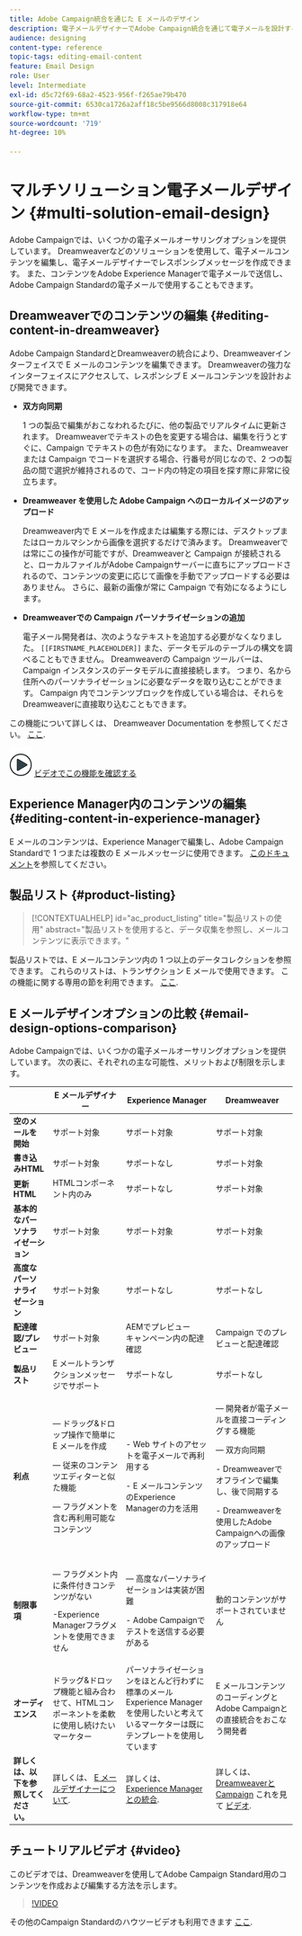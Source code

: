 ```yaml
---
title: Adobe Campaign統合を通じた E メールのデザイン
description: 電子メールデザイナーでAdobe Campaign統合を通じて電子メールを設計する方法を説明します。
audience: designing
content-type: reference
topic-tags: editing-email-content
feature: Email Design
role: User
level: Intermediate
exl-id: d5c72f69-68a2-4523-956f-f265ae79b470
source-git-commit: 6530ca1726a2aff18c5be9566d8008c317918e64
workflow-type: tm+mt
source-wordcount: '719'
ht-degree: 10%

---
```


# マルチソリューション電子メールデザイン {#multi-solution-email-design}

Adobe Campaignでは、いくつかの電子メールオーサリングオプションを提供しています。 Dreamweaverなどのソリューションを使用して、電子メールコンテンツを編集し、電子メールデザイナーでレスポンシブメッセージを作成できます。 また、コンテンツをAdobe Experience Managerで電子メールで送信し、Adobe Campaign Standardの電子メールで使用することもできます。

## Dreamweaverでのコンテンツの編集 {#editing-content-in-dreamweaver}

Adobe Campaign StandardとDreamweaverの統合により、Dreamweaverインターフェイスで E メールのコンテンツを編集できます。 Dreamweaverの強力なインターフェイスにアクセスして、レスポンシブ E メールコンテンツを設計および開発できます。

* **双方向同期**

  1 つの製品で編集がおこなわれるたびに、他の製品でリアルタイムに更新されます。 Dreamweaverでテキストの色を変更する場合は、編集を行うとすぐに、Campaign でテキストの色が有効になります。 また、Dreamweaverまたは Campaign でコードを選択する場合、行番号が同じなので、2 つの製品の間で選択が維持されるので、コード内の特定の項目を探す際に非常に役立ちます。

* **Dreamweaver を使用した Adobe Campaign へのローカルイメージのアップロード**

  Dreamweaver内で E メールを作成または編集する際には、デスクトップまたはローカルマシンから画像を選択するだけで済みます。 Dreamweaverでは常にこの操作が可能ですが、Dreamweaverと Campaign が接続されると、ローカルファイルがAdobe Campaignサーバーに直ちにアップロードされるので、コンテンツの変更に応じて画像を手動でアップロードする必要はありません。 さらに、最新の画像が常に Campaign で有効になるようにします。

* **Dreamweaverでの Campaign パーソナライゼーションの追加**

  電子メール開発者は、次のようなテキストを追加する必要がなくなりました。 `[[FIRSTNAME_PLACEHOLDER]]` また、データモデルのテーブルの構文を調べることもできません。 Dreamweaverの Campaign ツールバーは、Campaign インスタンスのデータモデルに直接接続します。 つまり、名から住所へのパーソナライゼーションに必要なデータを取り込むことができます。 Campaign 内でコンテンツブロックを作成している場合は、それらをDreamweaverに直接取り込むこともできます。

この機能について詳しくは、 Dreamweaver Documentation を参照してください。 [ここ](https://helpx.adobe.com/jp/dreamweaver/using/working-with-dreamweaver-and-campaign.html).

![](assets/do-not-localize/how-to-video.png) [ビデオでこの機能を確認する](#video)

## Experience Manager内のコンテンツの編集 {#editing-content-in-experience-manager}

E メールのコンテンツは、Experience Managerで編集し、Adobe Campaign Standardで 1 つまたは複数の E メールメッセージに使用できます。 [このドキュメント](../../integrating/using/integrating-with-experience-manager.md)を参照してください。

## 製品リスト {#product-listing}

>[!CONTEXTUALHELP]
>id="ac_product_listing"
>title="製品リストの使用"
>abstract="製品リストを使用すると、データ収集を参照し、メールコンテンツに表示できます。"

製品リストでは、E メールコンテンツ内の 1 つ以上のデータコレクションを参照できます。 これらのリストは、トランザクション E メールで使用できます。 この機能に関する専用の節を利用できます。 [ここ](../../designing/using/using-product-listings.md).

## E メールデザインオプションの比較 {#email-design-options-comparison}

Adobe Campaignでは、いくつかの電子メールオーサリングオプションを提供しています。 次の表に、それぞれの主な可能性、メリットおよび制限を示します。

<table> 
 <thead> 
  <tr> 
   <th> </th> 
   <th> E メールデザイナー<br /> </th> 
   <th> Experience Manager<br /> </th> 
   <th> Dreamweaver<br /> </th> 
  </tr> 
 </thead> 
 <tbody> 
  <tr> 
   <td> <strong>空のメールを開始</strong><br /> </td> 
   <td> サポート対象<br /> </td> 
   <td> サポート対象<br /> </td> 
   <td> サポート対象<br /> </td> 
  </tr> 
  <tr> 
   <td> <strong>書き込みHTML</strong><br /> </td> 
   <td> サポート対象<br /> </td> 
   <td> サポートなし<br /> </td> 
   <td> サポート対象<br /> </td> 
  </tr> 
  <tr> 
   <td> <strong>更新HTML</strong><br /> </td> 
   <td> HTMLコンポーネント内のみ<br /> </td> 
   <td> サポートなし<br /> </td> 
   <td> サポート対象<br /> </td> 
  </tr> 
  <tr> 
   <td> <strong>基本的なパーソナライゼーション</strong><br /> </td> 
   <td> サポート対象<br /> </td> 
   <td> サポート対象<br /> </td> 
   <td> サポート対象<br /> </td> 
  </tr> 
  <tr> 
   <td> <strong>高度なパーソナライゼーション</strong><br /> </td> 
   <td> サポート対象<br /> </td> 
   <td> サポートなし<br /> </td> 
   <td> サポートなし<br /> </td> 
  </tr> 
  <tr> 
   <td> <strong>配達確認/プレビュー</strong><br /> </td> 
   <td> サポート対象<br /> </td> 
   <td> AEMでプレビュー<br /> キャンペーン内の配達確認<br /> </td> 
   <td> Campaign でのプレビューと配達確認<br /> </td> 
  </tr> 
  <tr> 
   <td> <strong>製品リスト</strong><br /> </td> 
   <td> E メールトランザクションメッセージでサポート<br /> </td> 
   <td> サポートなし<br /> </td> 
   <td> サポートなし<br /> </td> 
  </tr> 
  <tr> 
   <td> <strong>利点</strong><br /> </td> 
   <td> 
     <p> — ドラッグ&amp;ドロップ操作で簡単に E メールを作成</p>
     <p> — 従来のコンテンツエディターと似た機能</p>
     <p> — フラグメントを含む再利用可能なコンテンツ</p>
  </td> 
   <td> 
     <p>- Web サイトのアセットを電子メールで再利用する</p>
     <p>- E メールコンテンツのExperience Managerの力を活用</p>
    </td> 
   <td> 
    <p> — 開発者が電子メールを直接コーディングする機能</p>
    <p> — 双方向同期</p>
    <p>- Dreamweaverでオフラインで編集し、後で同期する</p>
    <p>- Dreamweaverを使用したAdobe Campaignへの画像のアップロード</p>
  </td> 
  </tr> 
  <tr> 
   <td> <strong>制限事項</strong><br /> </td> 
   <td> 
     <p> — フラグメント内に条件付きコンテンツがない</p>
     <p>-Experience Managerフラグメントを使用できません</p>
  </td> 
   <td> 
     <p> — 高度なパーソナライゼーションは実装が困難</p>
     <p>- Adobe Campaignでテストを送信する必要がある</p>
  </td> 
   <td> 動的コンテンツがサポートされていません<br /> </td> 
  </tr> 
  <tr> 
   <td> <strong>オーディエンス</strong><br /> </td> 
   <td> ドラッグ&amp;ドロップ機能と組み合わせて、HTMLコンポーネントを柔軟に使用し続けたいマーケター<br /> </td> 
   <td> パーソナライゼーションをほとんど行わずに標準のメールExperience Managerを使用したいと考えているマーケターは既にテンプレートを使用しています<br /> </td> 
   <td> E メールコンテンツのコーディングとAdobe Campaignとの直接統合をおこなう開発者<br /> </td> 
  </tr> 
  <tr> 
   <td> <strong>詳しくは、以下を参照してください。</strong><br /> </td> 
   <td> 詳しくは、 <a href="../../designing/using/designing-content-in-adobe-campaign.md">E メールデザイナーについて</a>.<br /> </td> 
   <td> 詳しくは、 <a href="../../integrating/using/integrating-with-experience-manager.md">Experience Managerとの統合</a>.<br /> </td> 
   <td> 詳しくは、 <a href="https://helpx.adobe.com/jp/dreamweaver/using/working-with-dreamweaver-and-campaign.html">Dreamweaverと Campaign</a> これを見て <a href="#video">ビデオ</a>.<br /> </td> 
  </tr> 
 </tbody> 
</table>

## チュートリアルビデオ {#video}

このビデオでは、Dreamweaverを使用してAdobe Campaign Standard用のコンテンツを作成および編集する方法を示します。

>[!VIDEO](https://video.tv.adobe.com/v/23121?quality=12&captions=eng)

その他のCampaign Standardのハウツービデオも利用できます [ここ](https://experienceleague.adobe.com/docs/campaign-standard-learn/tutorials/overview.html?lang=ja).
